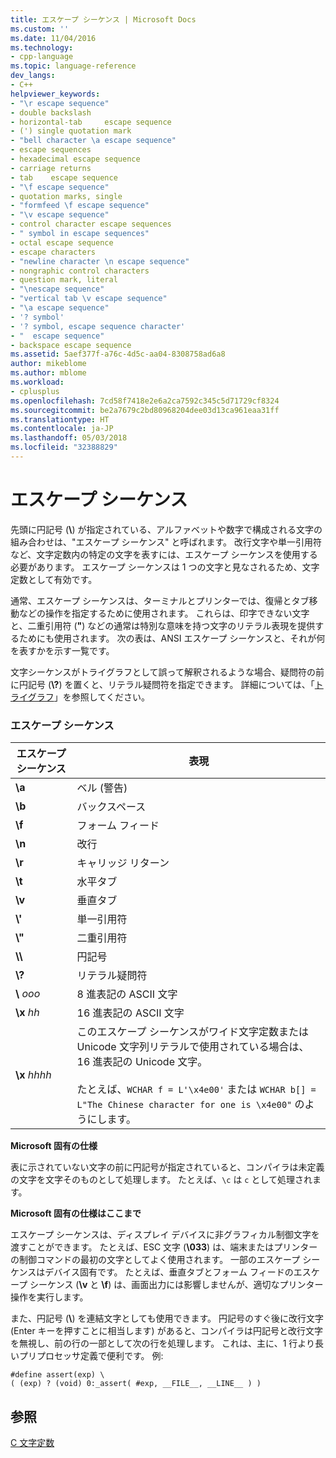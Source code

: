 ```yaml
---
title: エスケープ シーケンス | Microsoft Docs
ms.custom: ''
ms.date: 11/04/2016
ms.technology:
- cpp-language
ms.topic: language-reference
dev_langs:
- C++
helpviewer_keywords:
- "\r escape sequence"
- double backslash
- horizontal-tab 	 escape sequence
- (') single quotation mark
- "bell character \a escape sequence"
- escape sequences
- hexadecimal escape sequence
- carriage returns
- tab 	 escape sequence
- "\f escape sequence"
- quotation marks, single
- "formfeed \f escape sequence"
- "\v escape sequence"
- control character escape sequences
- " symbol in escape sequences"
- octal escape sequence
- escape characters
- "newline character \n escape sequence"
- nongraphic control characters
- question mark, literal
- "\nescape sequence"
- "vertical tab \v escape sequence"
- "\a escape sequence"
- '? symbol'
- '? symbol, escape sequence character'
- "	 escape sequence"
- backspace escape sequence
ms.assetid: 5aef377f-a76c-4d5c-aa04-8308758ad6a8
author: mikeblome
ms.author: mblome
ms.workload:
- cplusplus
ms.openlocfilehash: 7cd58f7418e2e6a2ca7592c345c5d71729cf8324
ms.sourcegitcommit: be2a7679c2bd80968204dee03d13ca961eaa31ff
ms.translationtype: HT
ms.contentlocale: ja-JP
ms.lasthandoff: 05/03/2018
ms.locfileid: "32388829"
---
```

# <a name="escape-sequences"></a>エスケープ シーケンス
先頭に円記号 (**\\**) が指定されている、アルファベットや数字で構成される文字の組み合わせは、"エスケープ シーケンス" と呼ばれます。 改行文字や単一引用符など、文字定数内の特定の文字を表すには、エスケープ シーケンスを使用する必要があります。 エスケープ シーケンスは 1 つの文字と見なされるため、文字定数として有効です。  
  
 通常、エスケープ シーケンスは、ターミナルとプリンターでは、復帰とタブ移動などの操作を指定するために使用されます。 これらは、印字できない文字と、二重引用符 (**"**) などの通常は特別な意味を持つ文字のリテラル表現を提供するためにも使用されます。 次の表は、ANSI エスケープ シーケンスと、それが何を表すかを示す一覧です。  
  
 文字シーケンスがトライグラフとして誤って解釈されるような場合、疑問符の前に円記号 (**\\?**) を置くと、リテラル疑問符を指定できます。 詳細については、「[トライグラフ](../c-language/trigraphs.md)」を参照してください。  
  
### <a name="escape-sequences"></a>エスケープ シーケンス  
  
|エスケープ シーケンス|表現|  
|---------------------|----------------|  
|**\a**|ベル (警告)|  
|**\b**|バックスペース|  
|**\f**|フォーム フィード|  
|**\n**|改行|  
|**\r**|キャリッジ リターン|  
|**\t**|水平タブ|  
|**\v**|垂直タブ|  
|**\\'**|単一引用符|  
|**\\"**|二重引用符|  
|**\\\\**|円記号|  
|**\\?**|リテラル疑問符|  
|**\\** *ooo*|8 進表記の ASCII 文字|  
|**\x** *hh*|16 進表記の ASCII 文字|  
|**\x** *hhhh*|このエスケープ シーケンスがワイド文字定数または Unicode 文字列リテラルで使用されている場合は、16 進表記の Unicode 文字。<br /><br /> たとえば、`WCHAR f = L'\x4e00'` または `WCHAR b[] = L"The Chinese character for one is \x4e00"` のようにします。|  
  
 **Microsoft 固有の仕様**  
  
 表に示されていない文字の前に円記号が指定されていると、コンパイラは未定義の文字を文字そのものとして処理します。 たとえば、`\c` は `c` として処理されます。  
  
 **Microsoft 固有の仕様はここまで**  
  
 エスケープ シーケンスは、ディスプレイ デバイスに非グラフィカル制御文字を渡すことができます。 たとえば、ESC 文字 (**\033**) は、端末またはプリンターの制御コマンドの最初の文字としてよく使用されます。 一部のエスケープ シーケンスはデバイス固有です。 たとえば、垂直タブとフォーム フィードのエスケープ シーケンス (**\v** と **\f**) は、画面出力には影響しませんが、適切なプリンター操作を実行します。  
  
 また、円記号 (**\\**) を連結文字としても使用できます。 円記号のすぐ後に改行文字 (Enter キーを押すことに相当します) があると、コンパイラは円記号と改行文字を無視し、前の行の一部として次の行を処理します。 これは、主に、1 行より長いプリプロセッサ定義で便利です。 例:  
  
```  
#define assert(exp) \  
( (exp) ? (void) 0:_assert( #exp, __FILE__, __LINE__ ) )  
```  
  
## <a name="see-also"></a>参照  
 [C 文字定数](../c-language/c-character-constants.md)